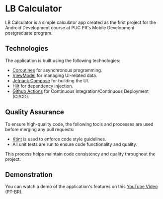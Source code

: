 # LB Calculator

LB Calculator is a simple calculator app created as the first project for the Android Development course at PUC PR's Mobile Development postgraduate program. 

## Technologies

The application is built using the following technologies:

* [Coroutines](https://kotlinlang.org/docs/coroutines-overview.html) for asynchronous programming.
* [ViewModel](https://developer.android.com/reference/androidx/lifecycle/ViewModel) for managing UI-related data.
* [Jetpack Compose](https://developer.android.com/jetpack/compose/documentation) for building the UI.
* [Hilt](https://developer.android.com/training/dependency-injection/hilt-android) for dependency injection.
* [Github Actions](https://docs.github.com/pt/actions/learn-github-actions) for Continuous Integration/Continuous Deployment (CI/CD).

## Quality Assurance

To ensure high-quality code, the following tools and processes are used before merging any pull requests:

* [Ktint](https://pinterest.github.io/ktlint/) is used to enforce code style guidelines.
* All unit tests are run to ensure code functionality and quality.

This process helps maintain code consistency and quality throughout the project.

## Demonstration

You can watch a demo of the application's features on this [YouTube Video](https://www.youtube.com/watch?v=lmRWUWvWtL0) (PT-BR).
